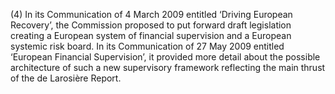 (4) In its Communication of 4 March 2009 entitled ‘Driving European Recovery’, the Commission proposed to put forward draft legislation creating a European system of financial supervision and a European systemic risk board. In its Communication of 27 May 2009 entitled ‘European Financial Supervision’, it provided more detail about the possible architecture of such a new supervisory framework reflecting the main thrust of the de Larosière Report.